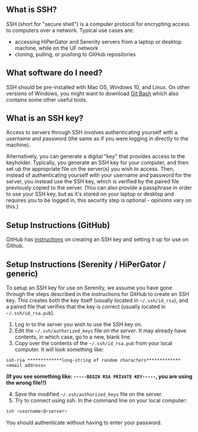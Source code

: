 ## What is SSH?

SSH (short for "secure shell") is a computer protocol for encrypting access to computers over a network. Typical use cases are:
* accessing HiPerGator and Serenity servers from a laptop or desktop machine, while on the UF network
* cloning, pulling, or pushing to GitHub repositories

## What software do I need?

SSH should be pre-installed with Mac OS, Windows 10, and Linux.
On other versions of Windows, you might want to download [Git Bash](https://gitforwindows.org/) which also contains some other useful tools.

## What is an SSH key?

Access to servers through SSH involves authenticating yourself with a username and password (the same as if you were logging in directly to the machine).

Alternatively, you can generate a digital "key" that provides access to the keyholder. Typically, you generate an SSH key for your computer, and then set up the appropriate file on the server(s) you wish to access. Then, instead of authenticating yourself with your username and password for the server, you instead use the SSH key, which is verified by the paired file previously copied to the server. (You can also provide a passphrase in order to use your SSH key, but as it's stored on your laptop or desktop and requires you to be logged in, this security step is optional - opinions vary on this.)

## Setup Instructions (GitHub)

GitHub has [instructions](https://help.github.com/en/articles/generating-a-new-ssh-key-and-adding-it-to-the-ssh-agent) on creating an SSH key and setting it up for use on Github.

## Setup Instructions (Serenity / HiPerGator / generic)

To setup an SSH key for use on Serenity, we assume you have gone through the steps described in the instructions for GitHub to create an SSH key. This creates both the key itself (usually located in `~/.ssh/id_rsa`), and a paired file that verifies that the key is correct (usually located in `~/.ssh/id_rsa.pub`).

1. Log in to the server you wish to use the SSH key on.
2. Edit the `~/.ssh/authorized_keys` file *on the server*. It may already have contents, in which case, go to a new, blank line.
3. Copy over the contents of the `~/.ssh/id_rsa.pub` from your local computer. It will look something like:
```
ssh-rsa *************long-string of random characters************* <email address>
```

**(If you see something like: `-----BEGIN RSA PRIVATE KEY-----`, you are using the wrong file!!)**

4. Save the modified `~/.ssh/authorized_keys` file on the server.
5. Try to connect using ssh. In the command line on your local computer:
```bash
ssh <username>@<server>
```

You should authenticate without having to enter your password.

